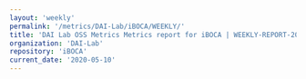 ```yaml
---
layout: 'weekly'
permalink: '/metrics/DAI-Lab/iBOCA/WEEKLY/'
title: 'DAI Lab OSS Metrics Metrics report for iBOCA | WEEKLY-REPORT-2020-05-10'
organization: 'DAI-Lab'
repository: 'iBOCA'
current_date: '2020-05-10'
---
```

